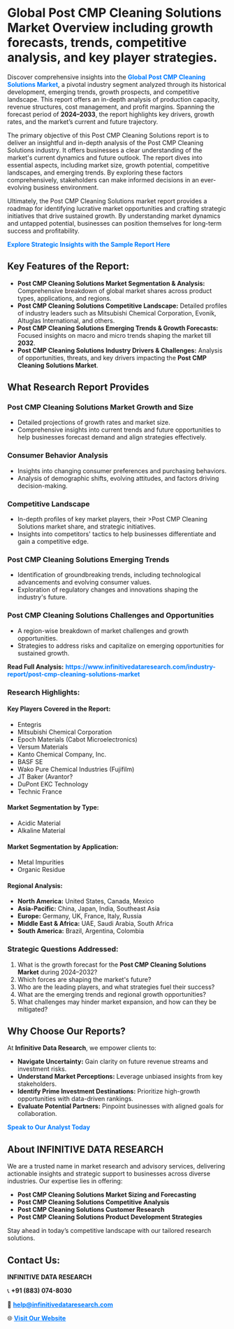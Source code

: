 <h1>Global Post CMP Cleaning Solutions Market Overview including growth forecasts, trends, competitive analysis, and key player strategies.</h1>
<p>
Discover comprehensive insights into the 
<a href="https://www.infinitivedataresearch.com/industry-report/post-cmp-cleaning-solutions-market" rel="dofollow" style="color: #007BFF; text-decoration: none;"><strong>Global Post CMP Cleaning Solutions Market</strong></a>, a pivotal industry segment analyzed through its historical development, emerging trends, growth prospects, and competitive landscape. This report offers an in-depth analysis of production capacity, revenue structures, cost management, and profit margins. Spanning the forecast period of <strong>2024–2033</strong>, the report highlights key drivers, growth rates, and the market’s current and future trajectory.
</p>
<p>
The primary objective of this Post CMP Cleaning Solutions report is to deliver an insightful and in-depth analysis of the Post CMP Cleaning Solutions industry. It offers businesses a clear understanding of the market's current dynamics and future outlook. The report dives into essential aspects, including market size, growth potential, competitive landscapes, and emerging trends. By exploring these factors comprehensively, stakeholders can make informed decisions in an ever-evolving business environment.
</p>
<p>
Ultimately, the Post CMP Cleaning Solutions market report provides a roadmap for identifying lucrative market opportunities and crafting strategic initiatives that drive sustained growth. By understanding market dynamics and untapped potential, businesses can position themselves for long-term success and profitability.
</p>
<p>
<a href="https://www.infinitivedataresearch.com/request-sample/reportId=107161" style="color: #007BFF; text-decoration: none;"><strong>Explore Strategic Insights with the Sample Report Here</strong></a>
</p>

<h2>Key Features of the Report:</h2>
<ul>
<li><strong>Post CMP Cleaning Solutions Market Segmentation & Analysis:</strong> Comprehensive breakdown of global market shares across product types, applications, and regions.</li>
<li><strong>Post CMP Cleaning Solutions Competitive Landscape:</strong> Detailed profiles of industry leaders such as Mitsubishi Chemical Corporation, Evonik, Altuglas International, and others.</li>
<li><strong>Post CMP Cleaning Solutions Emerging Trends & Growth Forecasts:</strong> Focused insights on macro and micro trends shaping the market till <strong>2032</strong>.</li>
<li><strong>Post CMP Cleaning Solutions Industry Drivers & Challenges:</strong> Analysis of opportunities, threats, and key drivers impacting the <strong>Post CMP Cleaning Solutions Market</strong>.</li>
</ul>

<h2>What Research Report Provides</h2>
<h3>Post CMP Cleaning Solutions Market Growth and Size</h3>
<ul>
<li>Detailed projections of growth rates and market size.</li>
<li>Comprehensive insights into current trends and future opportunities to help businesses forecast demand and align strategies effectively.</li>
</ul>

<h3>Consumer Behavior Analysis</h3>
<ul>
<li>Insights into changing consumer preferences and purchasing behaviors.</li>
<li>Analysis of demographic shifts, evolving attitudes, and factors driving decision-making.</li>
</ul>

<h3>Competitive Landscape</h3>
<ul>
<li>In-depth profiles of key market players, their >Post CMP Cleaning Solutions market share, and strategic initiatives.</li>
<li>Insights into competitors' tactics to help businesses differentiate and gain a competitive edge.</li>
</ul>

<h3>Post CMP Cleaning Solutions Emerging Trends</h3>
<ul>
<li>Identification of groundbreaking trends, including technological advancements and evolving consumer values.</li>
<li>Exploration of regulatory changes and innovations shaping the industry's future.</li>
</ul>

<h3>Post CMP Cleaning Solutions Challenges and Opportunities</h3>
<ul>
<li>A region-wise breakdown of market challenges and growth opportunities.</li>
<li>Strategies to address risks and capitalize on emerging opportunities for sustained growth.</li>
</ul>
<p><strong>Read Full Analysis:</strong> <a href="https://www.infinitivedataresearch.com/industry-report/post-cmp-cleaning-solutions-market" rel="dofollow" style="color: #007BFF; text-decoration: none;"><strong>https://www.infinitivedataresearch.com/industry-report/post-cmp-cleaning-solutions-market</strong></a></p>
<h3>Research Highlights:</h3>
<h4>Key Players Covered in the Report:</h4>
<ul><li>Entegris</li><li>Mitsubishi Chemical Corporation</li><li>Epoch Materials (Cabot Microelectronics)</li><li>Versum Materials</li><li>Kanto Chemical Company, Inc.</li><li>BASF SE</li><li>Wako Pure Chemical Industries (Fujifilm)</li><li>JT Baker (Avantor?</li><li>DuPont EKC Technology</li><li>Technic France</li></ul>
<h4>Market Segmentation by Type:</h4>
<ul><li>Acidic Material</li><li>Alkaline Material</li></ul>
<h4>Market Segmentation by Application:</h4>
<ul><li>Metal Impurities</li><li>Organic Residue</li></ul>

<h4>Regional Analysis:</h4>
<ul>
<li><strong>North America:</strong> United States, Canada, Mexico</li>
<li><strong>Asia-Pacific:</strong> China, Japan, India, Southeast Asia</li>
<li><strong>Europe:</strong> Germany, UK, France, Italy, Russia</li>
<li><strong>Middle East & Africa:</strong> UAE, Saudi Arabia, South Africa</li>
<li><strong>South America:</strong> Brazil, Argentina, Colombia</li>
</ul>

<h3>Strategic Questions Addressed:</h3>
<ol>
<li>What is the growth forecast for the <strong>Post CMP Cleaning Solutions Market</strong> during 2024–2032?</li>
<li>Which forces are shaping the market's future?</li>
<li>Who are the leading players, and what strategies fuel their success?</li>
<li>What are the emerging trends and regional growth opportunities?</li>
<li>What challenges may hinder market expansion, and how can they be mitigated?</li>
</ol>

<h2>Why Choose Our Reports?</h2>
<p>At <strong>Infinitive Data Research</strong>, we empower clients to:</p>
<ul>
<li><strong>Navigate Uncertainty:</strong> Gain clarity on future revenue streams and investment risks.</li>
<li><strong>Understand Market Perceptions:</strong> Leverage unbiased insights from key stakeholders.</li>
<li><strong>Identify Prime Investment Destinations:</strong> Prioritize high-growth opportunities with data-driven rankings.</li>
<li><strong>Evaluate Potential Partners:</strong> Pinpoint businesses with aligned goals for collaboration.</li>
</ul>
<p><a href="https://www.infinitivedataresearch.com/industry-report/post-cmp-cleaning-solutions-market" rel="dofollow" style="color: #007BFF; text-decoration: none;"><strong>Speak to Our Analyst Today</strong></a></p>

<h2>About INFINITIVE DATA RESEARCH</h2>
<p>We are a trusted name in market research and advisory services, delivering actionable insights and strategic support to businesses across diverse industries. Our expertise lies in offering:</p>
<ul>
<li><strong>Post CMP Cleaning Solutions Market Sizing and Forecasting</strong></li>
<li><strong>Post CMP Cleaning Solutions Competitive Analysis</strong></li>
<li><strong>Post CMP Cleaning Solutions Customer Research</strong></li>
<li><strong>Post CMP Cleaning Solutions Product Development Strategies</strong></li>
</ul>
<p>Stay ahead in today’s competitive landscape with our tailored research solutions.</p>

<h2>Contact Us:</h2>
<p><strong>INFINITIVE DATA RESEARCH</strong></p>
<p>📞 <strong>+91 (883) 074-8030</strong></p>
<p>📧 <strong><a href="mailto:help@infinitivedataresearch.com" style="color: #007BFF;">help@infinitivedataresearch.com</a></strong></p>
<p>🌐 <strong><a href="https://www.infinitivedataresearch.com" rel="dofollow" style="color: #007BFF;">Visit Our Website</a></strong></p>